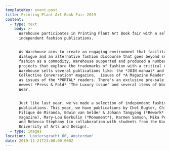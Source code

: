 ```yaml
---
templateKey: event-post
title: Printing Plant Art Book Fair 2019
content:
  - type: text
    body: >-
      Warehouse participates in Printing Plant Art Book fair with a selection of
      independent fashion publications.


      As Warehouse aims to create an engaging environment that facilitates
      dialogue and an alternative fashion discourse that goes beyond seeing
      fashion as a commodity, Warehouse supported and produced a number of
      projects that explore the trademarks of fashion with a critical eye.
      Warehouse sells several publications like: the *JOIN manual* and the *JOIN
      Collective Conversation* magazine,  issues of *A Magazine Reader*, as well
      as issues of the *PORTAL* readers. There's an exclusive pre-sale of the
      newest *Press & Fold* 'The Luxury issue' and several items of Warehouse
      Wear.


      Just like last year, we've made a selection of independent fashion
      publications. This year, we have publications by Chet Bugter, Chinouk
      Filique de Miranda, Edwin van Gelder & Johann Tangyong (*Rework*
      magazine), Mary-Lou Berkulin (*Monument*), Karmen Samson, Mika Perlmutter
      and Rebecca Stephany (in collaboration with students from the Karlsruhe
      University of Arts and Design).
  - type: images
location: 'Looiersgracht 60, Amsterdam'
date: 2019-11-21T23:00:00.000Z
---
```

